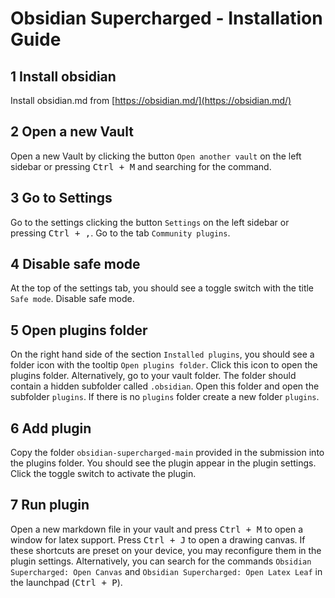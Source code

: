 # Obsidian Supercharged - Installation Guide

## 1 Install obsidian
Install obsidian.md from [https://obsidian.md/](https://obsidian.md/)

## 2 Open a new Vault
Open a new Vault by clicking the button `Open another vault` on the left sidebar or pressing <kbd>Ctrl + M</kbd> and searching for the command.

## 3 Go to Settings
Go to the settings clicking the button `Settings` on the left sidebar or pressing <kbd>Ctrl + ,</kbd>. Go to the tab `Community plugins`.

## 4 Disable safe mode
At the top of the settings tab, you should see a toggle switch with the title `Safe mode`. Disable safe mode.

## 5 Open plugins folder
On the right hand side of the section `Installed plugins`, you should see a folder icon with the tooltip `Open plugins folder`. Click this icon to open the plugins folder. Alternatively, go to your vault folder. The folder should contain a hidden subfolder called `.obsidian`. Open this folder and open the subfolder `plugins`. If there is no `plugins` folder create a new folder `plugins`.

## 6 Add plugin
Copy the folder `obsidian-supercharged-main` provided in the submission into the plugins folder. You should see the plugin appear in the plugin settings. Click the toggle switch to activate the plugin.

## 7 Run plugin
Open a new markdown file in your vault and press <kbd>Ctrl + M</kbd> to open a window for latex support. Press <kbd>Ctrl + J</kbd> to open a drawing canvas. If these shortcuts are preset on your device, you may reconfigure them in the plugin settings. Alternatively, you can search for the commands `Obsidian Supercharged: Open Canvas` and `Obsidian Supercharged: Open Latex Leaf` in the launchpad (<kbd>Ctrl + P</kbd>).
